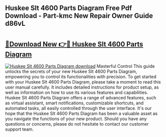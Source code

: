 ## Huskee Slt 4600 Parts Diagram Free Pdf Download - Part-kmc New Repair Owner Guide d86vL

# <h2><a href="http://dfsm5h.blite.top/?on=Huskee+Slt+4600+Parts+Diagram">🔗Download New 👉🔴 Huskee Slt 4600 Parts Diagram</a></h2>

[![Huskee Slt 4600 Parts Diagram download](https://i.imgur.com/lujVjoI.png)](http://dfsm5h.blite.top/?on=Huskee+Slt+4600+Parts+Diagram)
Masterful Control This guide unlocks the secrets of your new Huskee Slt 4600 Parts Diagram, empowering you to control its functionalities with precision. To get started with your Huskee Slt 4600 Parts Diagram, please take a moment to read this user manual carefully. It includes detailed instructions for product setup, as well as information on how to use its various features and capabilities. Huskee Slt 4600 Parts Diagram offers a range of advanced features, such as virtual assistant, smart notifications, customizable shortcuts, and automated tasks, all easily controlled through the user interface. It's our hope that the Huskee Slt 4600 Parts Diagram has been a valuable asset as you navigate the functions of your new product. Should you have any questions or concerns, please do not hesitate to contact our customer support team.
